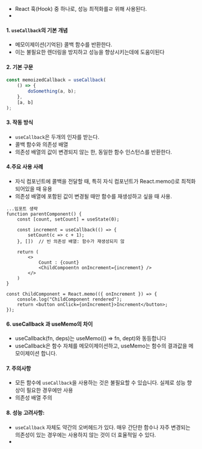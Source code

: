 - React 훅(Hook) 중 하나로, 성능 최적화를ㄹ 위해 사용된다.
-
#### 1.  `useCallback`의 기본 개념
 - 메모이제이션(기억된) 콜백 함수를 반환한다.
- 이는 불필요한 렌더링을 방지하고 성능을 향상시키는데에 도움이된다
#### 2. 기본 구문
```ts
const memoizedCallback = useCallback(
	() => {
		doSomething(a, b);
	},
	[a, b]
);
```

#### 3. 작동 방식
- `useCallback`은 두개의 인자를 받는다.
- 콜백 함수와 의존성 배열
- 의존성 배열의 값이 변경되지 않는 한, 동일한 함수 인스턴스를 반환한다.

#### 4.주요 사용 사례
- 자식 컴포넌트에 콜백을 전달할 때, 특히 자식 컴포넌트가 React.memo()로 최적화 되어있을 때 유용
- 의존성 배열에 포함된 값이 변경될 때만 함수를 재생성하고 싶을 때 사용.

```tsx
...임포트 생략
function parentComponent() {
	const [count, setCount] = useState(0);

	const increment = useCallback(() => {
		setCount(c => c + 1);
	}, [])  // 빈 의존성 배열: 함수가 재생성되지 않

	return (
		<>
			Count : {count}
			<ChildCompoentn onIncrement={increment} />
		</>
	)
}

const ChildComponent = React.memo(({ onIncrement }) => { 
	console.log("ChildComponent rendered"); 
	return <button onClick={onIncrement}>Increment</button>; 
});
```

#### 6. useCallback 과 useMemo의 차이
- useCallback(fn, deps)는 useMemo(() => fn, dept)와 동등합니다
- useCallback은 함수 자체를 메모이제이션하고, useMemo는 함수의 결과값을 메모이제이션 합니다.

#### 7. 주의사항
- 모든 함수에 `useCallback`을 사용하는 것은 불필요할 수 있습니다. 실제로 성능 향상이 필요한 경우에만 사용
- 의존성 배열 주의

#### 8. 성능 고려사항:
- `useCallback` 자체도 약간의 오버헤드가 있다. 매우 간단한 함수나 자주 변경되는 의존성이 있는 경우에는 사용하지 않는 것이 더 효율적일 수 있다.
- 
